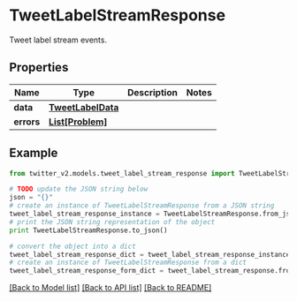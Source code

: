 # TweetLabelStreamResponse

Tweet label stream events.

## Properties
Name | Type | Description | Notes
------------ | ------------- | ------------- | -------------
**data** | [**TweetLabelData**](TweetLabelData.md) |  | 
**errors** | [**List[Problem]**](Problem.md) |  | 

## Example

```python
from twitter_v2.models.tweet_label_stream_response import TweetLabelStreamResponse

# TODO update the JSON string below
json = "{}"
# create an instance of TweetLabelStreamResponse from a JSON string
tweet_label_stream_response_instance = TweetLabelStreamResponse.from_json(json)
# print the JSON string representation of the object
print TweetLabelStreamResponse.to_json()

# convert the object into a dict
tweet_label_stream_response_dict = tweet_label_stream_response_instance.to_dict()
# create an instance of TweetLabelStreamResponse from a dict
tweet_label_stream_response_form_dict = tweet_label_stream_response.from_dict(tweet_label_stream_response_dict)
```
[[Back to Model list]](../README.md#documentation-for-models) [[Back to API list]](../README.md#documentation-for-api-endpoints) [[Back to README]](../README.md)


